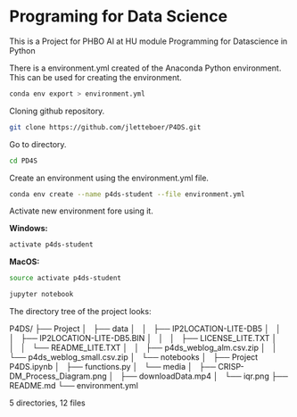 # Programing for Data Science

This is a Project for PHBO AI at HU module Programming for Datascience in Python

There is a environment.yml created of the Anaconda Python environment. This can be used for creating the environment.
```bash
conda env export > environment.yml
```

Cloning github repository.
```bash
git clone https://github.com/jletteboer/P4DS.git
```

Go to directory.
```bash
cd PD4S
```

Create an environment using the environment.yml file.
```bash
conda env create --name p4ds-student --file environment.yml
```

Activate new environment fore using it.

**Windows:**
```bash
activate p4ds-student
```

**MacOS:**
```bash
source activate p4ds-student
```

```bash
jupyter notebook
```

The directory tree of the project looks:

P4DS/
├── Project
│   ├── data
│   │   ├── IP2LOCATION-LITE-DB5
│   │   │   ├── IP2LOCATION-LITE-DB5.BIN
│   │   │   ├── LICENSE_LITE.TXT
│   │   │   └── README_LITE.TXT
│   │   ├── p4ds_weblog_alm.csv.zip
│   │   └── p4ds_weblog_small.csv.zip
│   └── notebooks
│       ├── Project P4DS.ipynb
│       ├── functions.py
│       └── media
│           ├── CRISP-DM_Process_Diagram.png
│           ├── downloadData.mp4
│           └── iqr.png
├── README.md
└── environment.yml

5 directories, 12 files